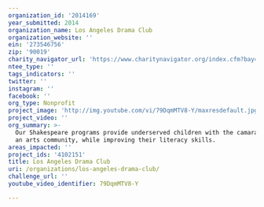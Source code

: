 ```yaml
---
organization_id: '2014169'
year_submitted: 2014
organization_name: Los Angeles Drama Club
organization_website: ''
ein: '273546756'
zip: '90019'
charity_navigator_url: 'https://www.charitynavigator.org/index.cfm?bay=search.profile&ein=273546756'
ntee_type: ''
tags_indicators: ''
twitter: ''
instagram: ''
facebook: ''
org_type: Nonprofit
project_image: 'http://img.youtube.com/vi/79DqmMTV8-Y/maxresdefault.jpg'
project_video: ''
org_summary: >-
  Our Shakespeare programs provide underserved children with the camaraderie of
  an arts community, while improving their literacy skills.
areas_impacted: ''
project_ids: '4102151'
title: Los Angeles Drama Club
uri: /organizations/los-angeles-drama-club/
challenge_url: ''
youtube_video_identifier: 79DqmMTV8-Y

---
```

